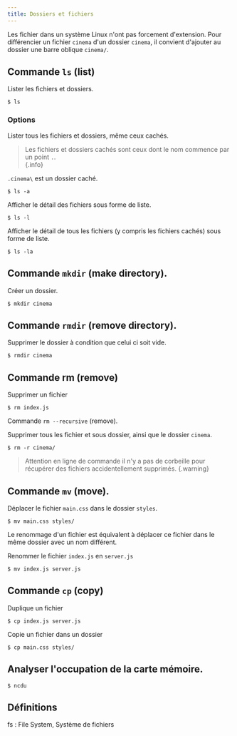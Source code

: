 ```yaml
---
title: Dossiers et fichiers
---
```


Les fichier dans un système Linux n'ont pas forcement d'extension. Pour différencier un fichier `cinema` d'un dossier `cinema`, il convient d'ajouter au dossier une barre oblique `cinema/`.

## Commande `ls` (list)

Lister les fichiers et dossiers.

```shell-session
$ ls
```

### Options

Lister tous les fichiers et dossiers, même ceux cachés. 

> Les fichiers et dossiers cachés sont ceux dont le nom commence par un point `.`.\
{.info}

`.cinema\` est un dossier caché.

```shell-session
$ ls -a
```

Afficher le détail des fichiers sous forme de liste.

```shell-session
$ ls -l
```

Afficher le détail de tous les fichiers (y compris les fichiers cachés) sous forme de liste.

```shell-session
$ ls -la
```

## Commande `mkdir` (make directory).

Créer un dossier.

```shell-session
$ mkdir cinema
```

## Commande `rmdir` (remove directory).

Supprimer le dossier à condition que celui ci soit vide.

```shell-session
$ rmdir cinema
```

## Commande rm (remove)

Supprimer un fichier

```shell-session
$ rm index.js
```
Commande `rm --recursive` (remove).

Supprimer tous les fichier et sous dossier, ainsi que le dossier `cinema`. 

```shell-session
$ rm -r cinema/
```

>Attention en ligne de commande il n'y a pas de corbeille pour récupérer des fichiers accidentellement supprimés.
{.warning}


## Commande `mv` (move).

Déplacer le fichier `main.css` dans le dossier `styles`.

```shell-session
$ mv main.css styles/
```

Le renommage d'un fichier est équivalent à déplacer ce fichier dans le même dossier avec un nom différent.

Renommer le fichier `index.js` en `server.js`

```shell-session
$ mv index.js server.js
```

## Commande `cp` (copy)

Duplique un fichier

```shell-session
$ cp index.js server.js
```

Copie un fichier dans un dossier

```shell-session
$ cp main.css styles/
```

## Analyser l'occupation de la carte mémoire.

```shell-session
$ ncdu
```

## Définitions

fs
: File System, Système de fichiers
